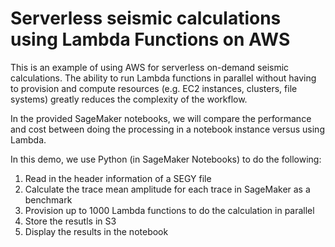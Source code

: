 # Serverless seismic calculations using Lambda Functions on AWS

This is an example of using AWS for serverless on-demand seismic calculations.  The ability to run Lambda functions in parallel without having to provision and compute resources (e.g. EC2 instances, clusters, file systems) greatly reduces the complexity of the workflow.  

In the provided SageMaker notebooks, we will compare the performance and cost between doing the processing in a notebook instance versus using Lambda.

In this demo, we use Python (in SageMaker Notebooks) to do the following:
1. Read in the header information of a SEGY file
2. Calculate the trace mean amplitude for each trace in SageMaker as a benchmark
3. Provision up to 1000 Lambda functions to do the calculation in parallel
4. Store the resutls in S3
5. Display the results in the notebook

